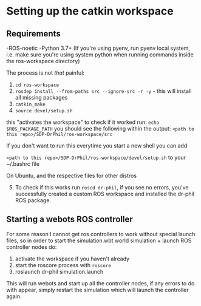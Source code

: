 
# Setting up the catkin workspace

## Requirements

-ROS-noetic
-Python 3.7+ (If you're using pyenv, run pyenv local system, i.e. make sure you're using system python when running commands inside the ros-workspace directory)

The process is not *that* painful:


1. `cd ros-workspace`
2. `rosdep install --from-paths src --ignore-src -r -y` - this will install all missing packages 
3. `catkin_make`
4. `source devel/setup.sh`

this "activates the workspace" to check if it worked run: `echo $ROS_PACKAGE_PATH`
you should see the following within the output:
`<path to this repo>/SDP-DrPhil/ros-workspace/src`

If you don't want to run this everytime you start a new shell you can add 

`<path to this repo>/SDP-DrPhil/ros-workspace/devel/setup.sh` to your ~/.bashrc file

On Ubuntu, and the respective files for other distros

5. To check if this works run `roscd dr-phil`, if you see no errors, you've successfully created a custom ROS workspace and installed the dr-phil ROS package.


## Starting a webots ROS controller 

For some reason I cannot get ros controllers to work without special launch files, so in order to start the simulation.wbt world simulation + launch ROS controller nodes do:

1. activate the workspace if you haven't already
2. start the roscore process with `roscore`
3. roslaunch dr-phil simulation.launch

This will run webots and start up all the controller nodes, if any errors to do with <extern> appear, simply restart the simulation which will launch the controller again. 
